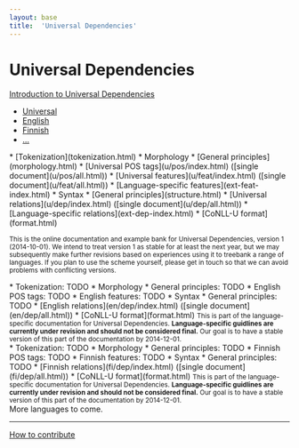 ```yaml
---
layout: base
title:  'Universal Dependencies'
---
```


# Universal Dependencies

[Introduction to Universal Dependencies](introduction.html)


<!-- 
     The following <div> is the top-level element for the index page
     tabs. To add a new tab (e.g. for Swedish), first add a link to
     the <ul> (e.g. <li><a href="#language-sv">Swedish</a></li>), and
     then add a <div> with the tab content below, with the same ID as
     the link (e.g. <div id="language-sv" markdown="1">[...]</div>").
 -->
<div class="jquery-ui-tabs ui-tabs ui-widget ui-widget-content ui-corner-all">

<!-- links to per-language sections, shown as tab labels -->
<ul class="ui-tabs-nav ui-helper-reset ui-helper-clearfix ui-widget-header ui-corner-all">
  <li class="ui-state-default"><a href="#language-u">Universal</a></li>
  <li class="ui-state-default"><a href="#language-en">English</a></li>
  <li class="ui-state-default"><a href="#language-fi">Finnish</a></li>
  <li class="ui-state-default"><a href="#language-other">...</a></li>
</ul>

<!-- "Universal" tab -->
<div id="language-u" markdown="1" class="ui-tabs-panel">
* [Tokenization](tokenization.html)
* Morphology
  * [General principles](morphology.html)
  * [Universal POS tags](u/pos/index.html) ([single document](u/pos/all.html))
  * [Universal features](u/feat/index.html) ([single document](u/feat/all.html))
  * [Language-specific features](ext-feat-index.html)
* Syntax
  * [General principles](structure.html)
  * [Universal relations](u/dep/index.html) ([single document](u/dep/all.html))
  * [Language-specific relations](ext-dep-index.html)
* [CoNLL-U format](format.html)

<small>This is the online documentation and example bank for Universal Dependencies, version 1 (2014-10-01).
 We intend to treat version 1 as stable for at least the next year, 
 but we may subsequently make further revisions based on experiences using it to treebank 
 a range of languages. If you plan to use the scheme yourself, please get in touch so
 that we can avoid problems with conflicting versions.</small>

</div>

<!-- "English" tab -->
<div id="language-en" markdown="1" class="ui-tabs-hide">
* Tokenization: TODO
* Morphology
  * General principles: TODO
  * English POS tags: TODO
  * English features: TODO
* Syntax
  * General principles: TODO
  * [English relations](en/dep/index.html) ([single document](en/dep/all.html))
* [CoNLL-U format](format.html)

<small>
This is part of the language-specific documentation for Universal
Dependencies. <strong>Language-specific guidlines are currently under
revision and should not be considered final.</strong> Our goal is to
have a stable version of this part of the documentation by 2014-12-01.
</small>

</div>

<!-- "Finnish" tab -->
<div id="language-fi" markdown="1" class="ui-tabs-hide">
* Tokenization: TODO
* Morphology
  * General principles: TODO
  * Finnish POS tags: TODO
  * Finnish features: TODO
* Syntax
  * General principles: TODO
  * [Finnish relations](fi/dep/index.html) ([single document](fi/dep/all.html))
* [CoNLL-U format](format.html)

<small> 
This is part of the language-specific documentation for Universal
Dependencies. <strong>Language-specific guidlines are currently under
revision and should not be considered final.</strong> Our goal is to
have a stable version of this part of the documentation by 2014-12-01.
</small>

</div>

<div id="language-other" markdown="1" class="ui-tabs-hide">
More languages to come.
</div>

</div>

----------------------------------------

[How to contribute](contributing.html)
